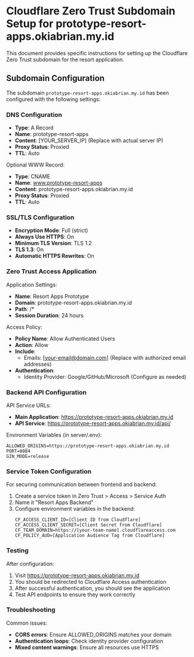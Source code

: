 # Cloudflare Zero Trust Subdomain Setup for prototype-resort-apps.okiabrian.my.id

This document provides specific instructions for setting up the Cloudflare Zero Trust subdomain for the resort application.

## Subdomain Configuration

The subdomain `prototype-resort-apps.okiabrian.my.id` has been configured with the following settings:

### DNS Configuration
- **Type**: A Record
- **Name**: prototype-resort-apps
- **Content**: [YOUR_SERVER_IP] (Replace with actual server IP)
- **Proxy Status**: Proxied
- **TTL**: Auto

Optional WWW Record:
- **Type**: CNAME
- **Name**: www.prototype-resort-apps
- **Content**: prototype-resort-apps.okiabrian.my.id
- **Proxy Status**: Proxied
- **TTL**: Auto

### SSL/TLS Configuration
- **Encryption Mode**: Full (strict)
- **Always Use HTTPS**: On
- **Minimum TLS Version**: TLS 1.2
- **TLS 1.3**: On
- **Automatic HTTPS Rewrites**: On

### Zero Trust Access Application

Application Settings:
- **Name**: Resort Apps Prototype
- **Domain**: prototype-resort-apps.okiabrian.my.id
- **Path**: /*
- **Session Duration**: 24 hours

Access Policy:
- **Policy Name**: Allow Authenticated Users
- **Action**: Allow
- **Include**:
  - Emails: [your-email@domain.com] (Replace with authorized email addresses)
- **Authentication**:
  - Identity Provider: Google/GitHub/Microsoft (Configure as needed)

### Backend API Configuration

API Service URLs:
- **Main Application**: https://prototype-resort-apps.okiabrian.my.id
- **API Service**: https://prototype-resort-apps.okiabrian.my.id/api/

Environment Variables (in server/.env):
```
ALLOWED_ORIGINS=https://prototype-resort-apps.okiabrian.my.id
PORT=8084
GIN_MODE=release
```

### Service Token Configuration

For securing communication between frontend and backend:

1. Create a service token in Zero Trust > Access > Service Auth
2. Name it "Resort Apps Backend"
3. Configure environment variables in the backend:
   ```
   CF_ACCESS_CLIENT_ID=[Client ID from Cloudflare]
   CF_ACCESS_CLIENT_SECRET=[Client Secret from Cloudflare]
   CF_TEAM_DOMAIN=https://[your-team-name].cloudflareaccess.com
   CF_POLICY_AUD=[Application Audience Tag from Cloudflare]
   ```

### Testing

After configuration:

1. Visit https://prototype-resort-apps.okiabrian.my.id
2. You should be redirected to Cloudflare Access authentication
3. After successful authentication, you should see the application
4. Test API endpoints to ensure they work correctly

### Troubleshooting

Common issues:
- **CORS errors**: Ensure ALLOWED_ORIGINS matches your domain
- **Authentication loops**: Check identity provider configuration
- **Mixed content warnings**: Ensure all resources use HTTPS